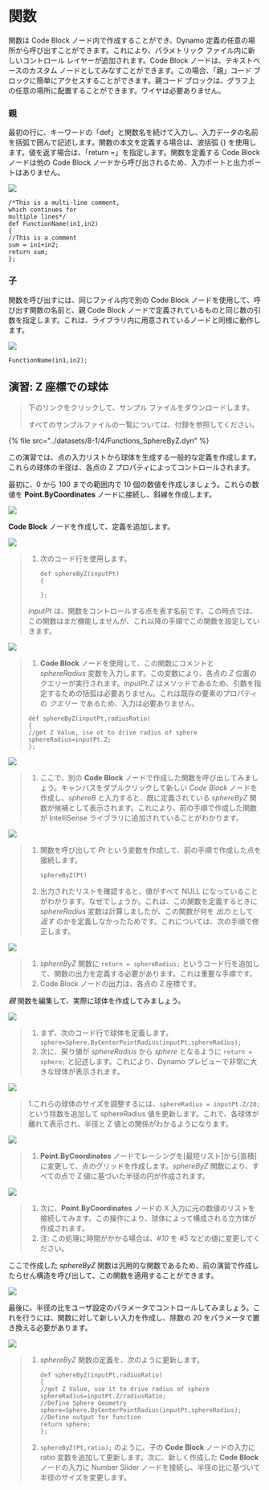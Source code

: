 # 関数

関数は Code Block ノード内で作成することができ、Dynamo 定義の任意の場所から呼び出すことができます。これにより、パラメトリック ファイル内に新しいコントロール レイヤーが追加されます。Code Block ノードは、テキストベースのカスタム ノードとしてみなすことができます。この場合、「親」コード ブロックに簡単にアクセスすることができます。親コード ブロックは、グラフ上の任意の場所に配置することができます。ワイヤは必要ありません。

### 親

最初の行に、キーワードの「def」と関数名を続けて入力し、入力データの名前を括弧で囲んで記述します。関数の本文を定義する場合は、波括弧 {} を使用します。値を返す場合は、「return =」を指定します。関数を定義する Code Block ノードは他の Code Block ノードから呼び出されるため、入力ポートと出力ポートはありません。

![](../images/8-1/4/functionsparentdef.jpg)

```
/*This is a multi-line comment,
which continues for
multiple lines*/
def FunctionName(in1,in2)
{
//This is a comment
sum = in1+in2;
return sum;
};
```

### 子

関数を呼び出すには、同じファイル内で別の Code Block ノードを使用して、呼び出す関数の名前と、親 Code Block ノードで定義されているものと同じ数の引数を指定します。これは、ライブラリ内に用意されているノードと同様に動作します。

![](../images/8-1/4/functionschildrencalldef.jpg)

```
FunctionName(in1,in2);
```

## 演習: Z 座標での球体

> 下のリンクをクリックして、サンプル ファイルをダウンロードします。
>
> すべてのサンプルファイルの一覧については、付録を参照してください。

{% file src="../datasets/8-1/4/Functions_SphereByZ.dyn" %}

この演習では、点の入力リストから球体を生成する一般的な定義を作成します。これらの球体の半径は、各点の Z プロパティによってコントロールされます。

最初に、0 から 100 までの範囲内で 10 個の数値を作成しましょう。これらの数値を **Point.ByCoordinates** ノードに接続し、斜線を作成します。

![](../images/8-1/4/functions-exercise-01.jpg)

**Code Block** ノードを作成して、定義を追加します。

![](../images/8-1/4/functions-exercise-02.jpg)

> 1.  次のコード行を使用します。
>
>     ```
>     def sphereByZ(inputPt)
>     {
>
>     };
>     ```
>
> _inputPt_ は、関数をコントロールする点を表す名前です。この時点では、この関数はまだ機能しませんが、これ以降の手順でこの関数を設定していきます。

![](../images/8-1/4/functions-exercise-03.jpg)

> 1. **Code Block** ノードを使用して、この関数にコメントと _sphereRadius_ 変数を入力します。この変数により、各点の _Z_ 位置のクエリーが実行されます。_inputPt.Z_ はメソッドであるため、引数を指定するための括弧は必要ありません。これは既存の要素のプロパティの _クエリー_ であるため、入力は必要ありません。
>
> ```
> def sphereByZ(inputPt,radiusRatio)
> {
> //get Z Value, ise ot to drive radius of sphere
> sphereRadius=inputPt.Z;
> };
> ```

![](../images/8-1/4/functions-exercise-04.jpg)

> 1. ここで、別の **Code Block** ノードで作成した関数を呼び出してみましょう。キャンバスをダブルクリックして新しい _Code Block_ ノードを作成し、_sphereB_ と入力すると、既に定義されている _sphereByZ_ 関数が候補として表示されます。これにより、前の手順で作成した関数が IntelliSense ライブラリに追加されていることがわかります。

![](../images/8-1/4/functions-exercise-05.jpg)

> 1.  関数を呼び出して _Pt_ という変数を作成して、前の手順で作成した点を接続します。
>
>     ```
>     sphereByZ(Pt)
>     ```
> 2. 出力されたリストを確認すると、値がすべて NULL になっていることがわかります。なぜでしょうか。これは、この関数を定義するときに _sphereRadius_ 変数は計算しましたが、この関数が何を _出力_ として _返す_ のかを定義しなかったためです。これについては、次の手順で修正します。

![](../images/8-1/4/functions-exercise-06.jpg)

> 1. _sphereByZ_ 関数に `return = sphereRadius;` というコード行を追加して、関数の出力を定義する必要があります。これは重要な手順です。
> 2. Code Block ノードの出力は、各点の Z 座標です。

_親_ 関数を編集して、実際に球体を作成してみましょう。

![](../images/8-1/4/functions-exercise-07.jpg)

> 1. まず、次のコード行で球体を定義します。`sphere=Sphere.ByCenterPointRadius(inputPt,sphereRadius);`
> 2. 次に、戻り値が _sphereRadius_ から _sphere_ となるように `return = sphere;` と記述します。これにより、Dynamo プレビューで非常に大きな球体が表示されます。

![](../images/8-1/4/functions-exercise-08.jpg)

> 1\.これらの球体のサイズを調整するには、`sphereRadius = inputPt.Z/20;` という除数を追加して sphereRadius 値を更新します。これで、各球体が離れて表示され、半径と Z 値との関係がわかるようになります。

![](../images/8-1/4/functions-exercise-09.jpg)

> 1. **Point.ByCoordinates** ノードでレーシングを[最短リスト]から[直積]に変更して、点のグリッドを作成します。_sphereByZ_ 関数により、すべての点で Z 値に基づいた半径の円が作成されます。

![](../images/8-1/4/functions-exercise-10.jpg)

> 1. 次に、**Point.ByCoordinates** ノードの X 入力に元の数値のリストを接続してみます。この操作により、球体によって構成される立方体が作成されます。
> 2. 注: この処理に時間がかかる場合は、_\#10_ を _\#5_ などの値に変更してください。

ここで作成した _sphereByZ_ 関数は汎用的な関数であるため、前の演習で作成したらせん構造を呼び出して、この関数を適用することができます。

![](../images/8-1/4/functions-exercise-11.jpg)

最後に、半径の比をユーザ設定のパラメータでコントロールしてみましょう。これを行うには、関数に対して新しい入力を作成し、除数の _20_ をパラメータで置き換える必要があります。

![](../images/8-1/4/functions-exercise-12.jpg)

> 1.  _sphereByZ_ 関数の定義を、次のように更新します。
>
>     ```
>     def sphereByZ(inputPt,radiusRatio)
>     {
>     //get Z Value, use it to drive radius of sphere
>     sphereRadius=inputPt.Z/radiusRatio;
>     //Define Sphere Geometry
>     sphere=Sphere.ByCenterPointRadius(inputPt,sphereRadius);
>     //Define output for function
>     return sphere;
>     };
>     ```
> 2. `sphereByZ(Pt,ratio);` のように、子の **Code Block** ノードの入力に ratio 変数を追加して更新します。次に、新しく作成した **Code Block** ノードの入力に Number Slider ノードを接続し、半径の比に基づいて半径のサイズを変更します。
